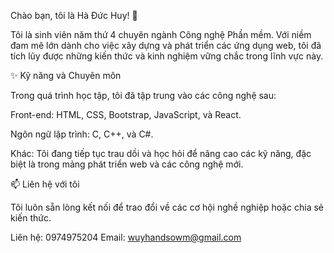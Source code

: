 Chào bạn, tôi là Hà Đức Huy! 👋

Tôi là sinh viên năm thứ 4 chuyên ngành Công nghệ Phần mềm. Với niềm đam mê lớn dành cho việc xây dựng và phát triển các ứng dụng web, tôi đã tích lũy được những kiến thức và kinh nghiệm vững chắc trong lĩnh vực này.

✨ Kỹ năng và Chuyên môn

Trong quá trình học tập, tôi đã tập trung vào các công nghệ sau:

Front-end: HTML, CSS, Bootstrap, JavaScript, và React.

Ngôn ngữ lập trình: C, C++, và C#.

Khác: Tôi đang tiếp tục trau dồi và học hỏi để nâng cao các kỹ năng, đặc biệt là trong mảng phát triển web và các công nghệ mới.

📫 Liên hệ với tôi

Tôi luôn sẵn lòng kết nối để trao đổi về các cơ hội nghề nghiệp hoặc chia sẻ kiến thức.

Liên hệ: 0974975204
Email: wuyhandsowm@gmail.com
